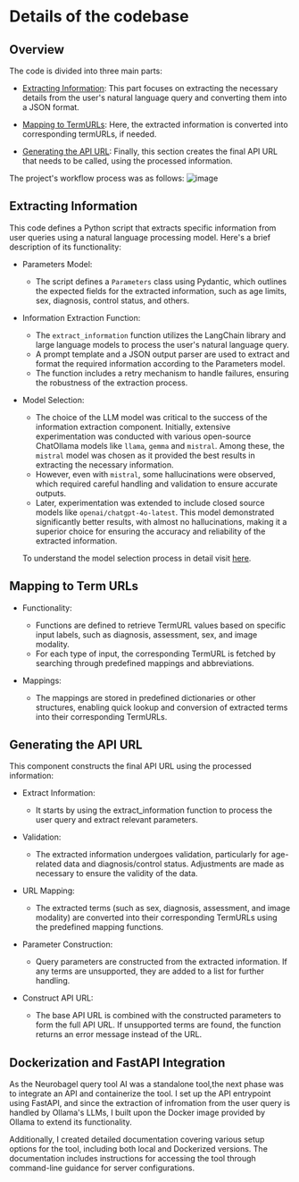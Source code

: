 # Details of the codebase

## Overview 

The code is divided into three main parts:

  - [Extracting Information](#extracting-information): This part focuses on extracting the necessary details from the user's natural language query and converting them into a JSON format.

  - [Mapping to TermURLs](#mapping-to-term-urls): Here, the extracted information is converted into corresponding termURLs, if needed.

  - [Generating the API URL](#generating-the-api-url): Finally, this section creates the final API URL that needs to be called, using the processed information.

The project's workflow process was as follows:
![image](https://github.com/user-attachments/assets/a3ab306d-b09b-448d-9749-0b0a024dde97)


## Extracting Information 

This code defines a Python script that extracts specific information from user queries using a natural language processing model. Here's a brief description of its functionality:

- Parameters Model: 

    - The script defines a `Parameters` class using Pydantic, which outlines the expected fields for the extracted information, such as age limits, sex, diagnosis, control status, and others.

- Information Extraction Function:

    - The `extract_information` function utilizes the LangChain library and large language models to process the user's natural language query.
    - A prompt template and a JSON output parser are used to extract and format the required information according to the Parameters model.
    - The function includes a retry mechanism to handle failures, ensuring the robustness of the extraction process.

- Model Selection:

     - The choice of the LLM model was critical to the success of the information extraction component. Initially, extensive experimentation was conducted with various open-source ChatOllama models like `llama`, `gemma` and `mistral`. Among these, the `mistral` model was chosen as it provided the best results in extracting the necessary information.
     - However, even with `mistral`, some hallucinations were observed, which required careful handling and validation to ensure accurate outputs.
     - Later, experimentation was extended to include closed source models like `openai/chatgpt-4o-latest`. This model demonstrated significantly better results, with almost no hallucinations, making it a superior choice for ensuring the accuracy and reliability of the extracted information.

     To understand the model selection process in detail visit [here](https://raya679.github.io/gsoc/models/).




## Mapping to Term URLs

- Functionality:

    - Functions are defined to retrieve TermURL values based on specific input labels, such as diagnosis, assessment, sex, and image modality.
    - For each type of input, the corresponding TermURL is fetched by searching through predefined mappings and abbreviations.

- Mappings:

    - The mappings are stored in predefined dictionaries or other structures, enabling quick lookup and conversion of extracted terms into their corresponding TermURLs.


## Generating the API URL
This component constructs the final API URL using the processed information:

- Extract Information:

     - It starts by using the extract_information function to process the user query and extract relevant parameters.

- Validation:

    - The extracted information undergoes validation, particularly for age-related data and diagnosis/control status. Adjustments are made as necessary to ensure the validity of the data.

- URL Mapping:

    - The extracted terms (such as sex, diagnosis, assessment, and image modality) are converted into their corresponding TermURLs using the predefined mapping functions.

- Parameter Construction:

    - Query parameters are constructed from the extracted information. If any terms are unsupported, they are added to a list for further handling.

- Construct API URL:

    - The base API URL is combined with the constructed parameters to form the full API URL. If unsupported terms are found, the function returns an error message instead of the URL.


## Dockerization and FastAPI Integration

As the Neurobagel query tool AI was a standalone tool,the next phase was to integrate an API and containerize the tool. 
I set up the API entrypoint using FastAPI, and since the extraction of infromation from the user query is handled by Ollama's LLMs, I built upon the Docker image provided by Ollama to extend its functionality.


Additionally, I created detailed documentation covering various setup options for the tool, including both local and Dockerized versions. The documentation includes instructions for accessing the tool through  command-line guidance for server configurations.






